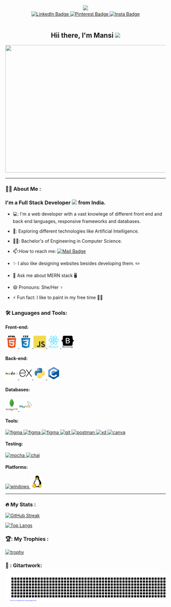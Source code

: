 <div id="header" align="center">
  <img src="https://media.giphy.com/media/WFZvB7VIXBgiz3oDXE/giphy.gif" width="150"/>
</div>

<div id="badges" align = "center">
  <a href="https://www.linkedin.com/in/mansi-kamble">
    <img src="https://img.shields.io/badge/LinkedIn-blue?style=for-the-badge&logo=linkedin&logoColor=white" alt="LinkedIn Badge"/>
  </a>

  <a href="https://pin.it/5eH04LT">
    <img src="https://img.shields.io/badge/Pinterest-red?style=for-the-badge&logo=pinterest&logoColor=white" alt="Pinterest Badge"/>
  </a>

  <a href="https://instagram.com/__mansi.rk__">
    <img src="https://img.shields.io/badge/Instagram-purple?style=for-the-badge&logo=instagram&logoColor=white" alt="Insta Badge"/>
  </a>
</div>

<div id = "profile-views" align = "center">
 <img src="https://komarev.com/ghpvc/?username=MansiRK&style=flat-square&color=red" alt="" /> 
</div>

<h2 align="center">
  Hii there, I'm Mansi
  <img src="https://media.giphy.com/media/hvRJCLFzcasrR4ia7z/giphy.gif" width="30px"/>
</h2>

<div id= "banner" align="center">
  <img src="https://i.pinimg.com/564x/6f/87/2e/6f872e3ca7ad565c0a2904a47f08f6e5.jpg" width="800" height="400"/>
</div>

---

### :woman_technologist: About Me :
<div>
 <h3> I'm a Full Stack Developer <img src="https://media.giphy.com/media/WUlplcMpOCEmTGBtBW/giphy.gif" width="30"> from India. </h3>
</div>

- 💻: I'm a web developer with a vast knowlege of different front end and back end languages, responsive frameworks and databases.

- 🤖: Exploring different technologies like Artificial Intelligence.

- 🧑‍🎓: Bachelor's of Engineering in Computer Science.

- 📫:How to reach me:  <a p3 href="mansikamble1110@gmail.com">
    <img src="https://img.shields.io/badge/Gmail-green?style=for-the-badge&logo=gmail&logoColor=white" alt="Mail Badge"/>
  </a>

- ✨ I also like designing websites besides developing them. ✏️
  
- 💬 Ask me about MERN stack 🖥️
  
- 😄 Pronouns: She/Her ♀️
  
- ⚡ Fun fact: I like to paint in my free time 👩‍🎨

  
### :hammer_and_wrench: Languages and Tools:
<div id="Tools" align="left">

<h4> Front-end: </h4>

<p align="left"> 

<a href="https://www.w3.org/html/" target="_blank" rel="noreferrer"> <img src="https://raw.githubusercontent.com/devicons/devicon/master/icons/html5/html5-original-wordmark.svg" alt="html5" width="40" height="40"/> </a> <a href="https://www.w3schools.com/css/" target="_blank" rel="noreferrer"> <img src="https://raw.githubusercontent.com/devicons/devicon/master/icons/css3/css3-original-wordmark.svg" alt="css3" width="40" height="40"/> </a> <a href="https://developer.mozilla.org/en-US/docs/Web/JavaScript" target="_blank" rel="noreferrer"> <img src="https://raw.githubusercontent.com/devicons/devicon/master/icons/javascript/javascript-original.svg" alt="javascript" width="40" height="40"/> </a> <a href="https://reactjs.org/" target="_blank" rel="noreferrer"> <img src="https://raw.githubusercontent.com/devicons/devicon/master/icons/react/react-original-wordmark.svg" alt="react" width="40" height="40"/> </a> <a href="https://getbootstrap.com" target="_blank" rel="noreferrer"> <img src="https://raw.githubusercontent.com/devicons/devicon/master/icons/bootstrap/bootstrap-plain-wordmark.svg" alt="bootstrap" width="40" height="40"/> 
</a>

</p>

<h4> Back-end: </h4>

<p align="left"> 

<a href="https://nodejs.org" target="_blank" rel="noreferrer"> <img src="https://raw.githubusercontent.com/devicons/devicon/master/icons/nodejs/nodejs-original-wordmark.svg" alt="nodejs" width="40" height="40"/> </a> <a href="https://expressjs.com" target="_blank" rel="noreferrer"> <img src="https://raw.githubusercontent.com/devicons/devicon/master/icons/express/express-original.svg" alt="express" width="40" height="40"/> </a> <a href="https://www.python.org" target="_blank" rel="noreferrer"> <img src="https://raw.githubusercontent.com/devicons/devicon/master/icons/python/python-original.svg" alt="python" width="40" height="40"/> </a> <a href="https://www.cprogramming.com/" target="_blank" rel="noreferrer"> <img src="https://raw.githubusercontent.com/devicons/devicon/master/icons/c/c-original.svg" alt="c" width="40" height="40"/> </a>  

</p>


<h4> Databases: </h4>

<p align="left"> 

<a href="https://www.mongodb.com/" target="_blank" rel="noreferrer"> <img src="https://raw.githubusercontent.com/devicons/devicon/master/icons/mongodb/mongodb-original-wordmark.svg" alt="mongodb" width="40" height="40"/> </a> <a href="https://www.mysql.com/" target="_blank" rel="noreferrer"> <img src="https://raw.githubusercontent.com/devicons/devicon/master/icons/mysql/mysql-original-wordmark.svg" alt="mysql" width="40" height="40"/> </a> 

</p>

<h4> Tools: </h4>

<p align="left"> 

<a href="https://www.vscode.dev/" target="_blank" rel="noreferrer"> <img src="https://cdn.worldvectorlogo.com/logos/visual-studio-code-1.svg" alt="figma" width="40" height="40"/> </a> <a href="https://www.jetbrains.com/pycharm/" target="_blank" rel="noreferrer"> <img src="https://seeklogo.com/images/P/pycharm-logo-51B1427388-seeklogo.com.png" alt="figma" width="40" height="40"/> </a> <a href="https://www.figma.com/" target="_blank" rel="noreferrer"> <img src="https://www.vectorlogo.zone/logos/figma/figma-icon.svg" alt="figma" width="40" height="40"/> </a> <a href="https://git-scm.com/" target="_blank" rel="noreferrer"> <img src="https://www.vectorlogo.zone/logos/git-scm/git-scm-icon.svg" alt="git" width="40" height="40"/> </a> <a href="https://postman.com" target="_blank" rel="noreferrer"> <img src="https://www.vectorlogo.zone/logos/getpostman/getpostman-icon.svg" alt="postman" width="40" height="40"/> </a> <a href="https://www.adobe.com/products/xd.html" target="_blank" rel="noreferrer"> <img src="https://cdn.worldvectorlogo.com/logos/adobe-xd.svg" alt="xd" width="40" height="40"/> </a> <a href="https://www.canva.com" target="_blank" rel="noreferrer"> <img src="https://seeklogo.com/images/C/canva-logo-C21344F8C5-seeklogo.com.png" alt="canva" width="40" height="40"/> </a> </p>


<h4> Testing: </h4>

<p align="left"> 

<a href="https://mochajs.org" target="_blank" rel="noreferrer"> <img src="https://www.vectorlogo.zone/logos/mochajs/mochajs-icon.svg" alt="mocha" width="40" height="40"/> </a><a href="https://chaijs.com" target="_blank" rel="noreferrer"> <img src="https://seeklogo.com/images/C/chai-logo-F349805F7D-seeklogo.com.png" alt="chai" width="40" height="40"/> </a> 

</p>

<h4> Platforms: </h4>

<p align="left"> 

<a href="https://www.microsoft.com/en-gb/windows?r=1" target="_blank" rel="noreferrer"> <img src="https://cdn.worldvectorlogo.com/logos/microsoft-windows-11.svg" alt="windows" width="40" height="40"/> </a> <a href="https://www.linux.org/" target="_blank" rel="noreferrer"> <img src="https://raw.githubusercontent.com/devicons/devicon/master/icons/linux/linux-original.svg" alt="linux" width="40" height="40"/> </a> 

</p>
</div>


---

### :fire: My Stats :

[![GitHub Streak](http://github-readme-streak-stats.herokuapp.com?user=MansiRK&theme=dark&background=000000)](https://git.io/streak-stats)

[![Top Langs](https://github-readme-stats-git-masterrstaa-rickstaa.vercel.app/api/top-langs/?username=MansiRK&theme=dark&background=000000)](https://github.com/MansiRK/github-readme-stats)

### 🏆: My Trophies :
[![trophy](https://github-profile-trophy.vercel.app/?username=MansiRK&theme=dracula)](https://github.com/MansiRK/github-profile-trophy)

### 🎨 : Gitartwork:
![gitartwork](gitartwork.svg)

  

  
